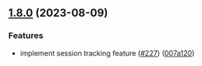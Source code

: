 ## [1.8.0](https://github.com/rudderlabs/rudder-sdk-react-native/compare/rudder-sdk-react-native@1.7.1...rudder-sdk-react-native@1.8.0) (2023-08-09)


### Features

* implement session tracking feature ([#227](https://github.com/rudderlabs/rudder-sdk-react-native/issues/227)) ([007a120](https://github.com/rudderlabs/rudder-sdk-react-native/commit/007a12036b7870cff6b8f732b7e60dae45d6a6e8))


